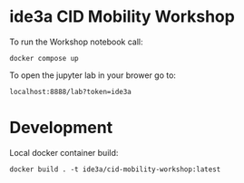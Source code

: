 # ide3a CID Mobility Workshop

To run the Workshop notebook call:
```
docker compose up
```

To open the jupyter lab in your brower go to:
```
localhost:8888/lab?token=ide3a
```


# Development

Local docker container build:

```
docker build . -t ide3a/cid-mobility-workshop:latest
```
